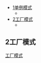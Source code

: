 
* [1单例模式](#1单例模式)
  * [](#)
* [2工厂模式](#2工厂模式)
  * [](#)



## 2工厂模式  

[工厂模式](https://zhuanlan.zhihu.com/p/83535678)
